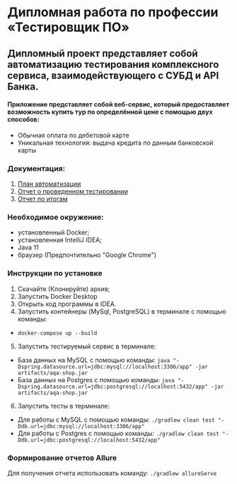 # Дипломная работа по профессии «Тестировщик ПО»

## Дипломный проект представляет собой автоматизацию тестирования комплексного сервиса, взаимодействующего с СУБД и API Банка.

#### Приложение представляет собой веб-сервис, который предоставляет возможность купить тур по определённой цене с помощью двух способов:

- Обычная оплата по дебетовой карте
- Уникальная технология: выдача кредита по данным банковской карты

### Документация:
1. [План автоматизации](https://github.com/vadDEAD/NATDiplom/blob/master/documents/Plan.md)
2. [Отчет о проведенном тестировании](https://github.com/vadDEAD/NATDiplom/blob/master/documents/Report.md)
3. [Отчет по итогам](https://github.com/vadDEAD/NATDiplom/blob/master/documents/Summary.md)


### Необходимое окружение:

* установленный Docker;
* установленная IntelliJ IDEA;
* Java 11
* браузер (Предпочтительно "Google Chrome")

### Инструкции по установке

1. Скачайте (Клонируйте) архив;
2. Запустить Docker Desktop 
3. Открыть код программы в IDEA. 
4. Запустить контейнеры (MySql, PostgreSQL) в терминале с помощью команды:
- `docker-compose up --build`
5. Запустить тестируемый сервис в терминале:
- База данных на MySQL с помощью команды:
`java "-Dspring.datasource.url=jdbc:mysql://localhost:3306/app" -jar artifacts/aqa-shop.jar`
- База данных на Postgres с помощью команды:
`java "-Dspring.datasource.url=jdbc:postgresql://localhost:5432/app" -jar artifacts/aqa-shop.jar`
6. Запустить тесты в терминале:
- Для работы с MySQL с помощью команды:
`./gradlew clean test "-Ddb.url=jdbc:mysql://localhost:3306/app"`
- Для работы с Postgres с помощью команды: 
`./gradlew clean test "-Ddb.url=jdbc:postgresql://localhost:5432/app"`


### Формирование отчетов Allure
Для получения отчета использовать команду:
`./gradlew allureServe`

   

